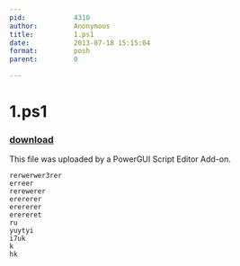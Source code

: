 ```yaml
---
pid:            4310
author:         Anonymous
title:          1.ps1
date:           2013-07-18 15:15:04
format:         posh
parent:         0

---
```


# 1.ps1

### [download](//scripts/4310.ps1)

This file was uploaded by a PowerGUI Script Editor Add-on.

```posh
rerwerwer3rer
erreer
rerewerer
erererer
erererer
erereret
ru
yuytyi
i7uk
k
hk
```
